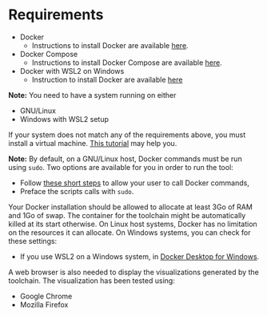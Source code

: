 # Requirements

- Docker
    - Instructions to install Docker are available [here](https://docs.docker.com/get-docker/).
- Docker Compose
    - Instructions to install Docker Compose are available [here](https://docs.docker.com/compose/install/#install-compose).
- Docker with WSL2 on Windows
    - Instruction to install Docker are available [here](https://learn.microsoft.com/en-us/windows/wsl/tutorials/wsl-containers)

**Note:** You need to have a system running on either
- GNU/Linux
- Windows with WSL2 setup


If your system does not match any of the requirements above, you must install a virtual machine.
[This tutorial](https://www.wikihow.com/Install-Ubuntu-on-VirtualBox) may help you.

**Note:** By default, on a GNU/Linux host, Docker commands must be run using `sudo`. Two options are available for you in order to run the tool:
- Follow [these short steps](https://docs.docker.com/install/linux/linux-postinstall/#manage-docker-as-a-non-root-user) to allow your user to call Docker commands,
- Preface the scripts calls with `sudo`.

Your Docker installation should be allowed to allocate at least 3Go of RAM and 1Go of swap.
The container for the toolchain might be automatically killed at its start otherwise.
On Linux host systems, Docker has no limitation on the resources it can allocate. On Windows systems, you can check for these settings: 
- If you use WSL2 on a Windows system, in [Docker Desktop for Windows](https://learn.microsoft.com/en-us/windows/wsl/wsl-config#main-wsl-settings).


A web browser is also needed to display the visualizations generated by the toolchain. The visualization has been tested using:
- Google Chrome
- Mozilla Firefox